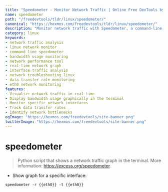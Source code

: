 ```yaml
---
title: "Speedometer - Monitor Network Traffic | Online Free DevTools by Hexmos"
name: speedometer
path: "/freedevtools/tldr/linux/speedometer/"
canonical: "https://hexmos.com/freedevtools/tldr/linux/speedometer/"
description: "Monitor network traffic with Speedometer, a command-line tool for visualizing network activity on Linux. Analyze bandwidth usage and troubleshoot network issues. Free online tool, no registration required."
category: linux
keywords:
- network traffic analysis
- linux network monitor
- command line speedometer
- bandwidth usage monitoring
- network performance tool
- real-time network graph
- interface traffic analysis
- network troubleshooting linux
- data transfer rate monitoring
- eth0 network monitoring
features:
- Visualize network traffic in real-time
- Display bandwidth usage graphically in the terminal
- Monitor specific network interfaces
- Track data transfer rates
- Identify network bottlenecks
ogImage: "https://hexmos.com/freedevtools/site-banner.png"
twitterImage: "https://hexmos.com/freedevtools/site-banner.png"
---
```


# speedometer

> Python script that shows a network traffic graph in the terminal.
> More information: <https://excess.org/speedometer>.

- Show graph for a specific interface:

`speedometer -r {{eth0}} -t {{eth0}}`
